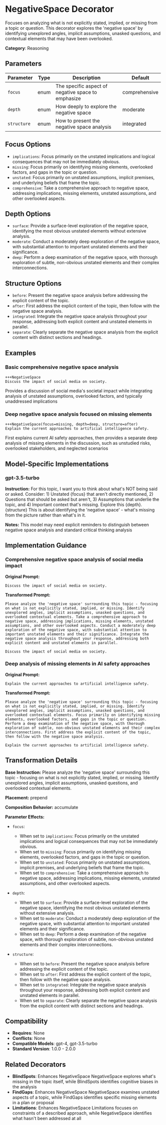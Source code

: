 # NegativeSpace Decorator

Focuses on analyzing what is not explicitly stated, implied, or missing from a topic or question. This decorator explores the 'negative space' by identifying unexplored angles, implicit assumptions, unasked questions, and contextual elements that may have been overlooked.

**Category**: Reasoning

## Parameters

| Parameter | Type | Description | Default |
|-----------|------|-------------|--------|
| `focus` | enum | The specific aspect of negative space to emphasize | comprehensive |
| `depth` | enum | How deeply to explore the negative space | moderate |
| `structure` | enum | How to present the negative space analysis | integrated |

## Focus Options

- `implications`: Focus primarily on the unstated implications and logical consequences that may not be immediately obvious.
- `missing`: Focus primarily on identifying missing elements, overlooked factors, and gaps in the topic or question.
- `unstated`: Focus primarily on unstated assumptions, implicit premises, and underlying beliefs that frame the topic.
- `comprehensive`: Take a comprehensive approach to negative space, addressing implications, missing elements, unstated assumptions, and other overlooked aspects.

## Depth Options

- `surface`: Provide a surface-level exploration of the negative space, identifying the most obvious unstated elements without extensive analysis.
- `moderate`: Conduct a moderately deep exploration of the negative space, with substantial attention to important unstated elements and their significance.
- `deep`: Perform a deep examination of the negative space, with thorough exploration of subtle, non-obvious unstated elements and their complex interconnections.

## Structure Options

- `before`: Present the negative space analysis before addressing the explicit content of the topic.
- `after`: First address the explicit content of the topic, then follow with the negative space analysis.
- `integrated`: Integrate the negative space analysis throughout your response, addressing both explicit content and unstated elements in parallel.
- `separate`: Clearly separate the negative space analysis from the explicit content with distinct sections and headings.

## Examples

### Basic comprehensive negative space analysis

```
+++NegativeSpace
Discuss the impact of social media on society.
```

Provides a discussion of social media's societal impact while integrating analysis of unstated assumptions, overlooked factors, and typically unaddressed implications

### Deep negative space analysis focused on missing elements

```
+++NegativeSpace(focus=missing, depth=deep, structure=after)
Explain the current approaches to artificial intelligence safety.
```

First explains current AI safety approaches, then provides a separate deep analysis of missing elements in the discussion, such as unstudied risks, overlooked stakeholders, and neglected scenarios

## Model-Specific Implementations

### gpt-3.5-turbo

**Instruction:** For this topic, I want you to think about what's NOT being said or asked. Consider: 1) Unstated {focus} that aren't directly mentioned, 2) Questions that should be asked but aren't, 3) Assumptions that underlie the topic, and 4) Important context that's missing. Explore this {depth}. {structure} This is about identifying the 'negative space' - what's missing from the picture rather than what's in it.

**Notes:** This model may need explicit reminders to distinguish between negative space analysis and standard critical thinking analysis


## Implementation Guidance

### Comprehensive negative space analysis of social media impact

**Original Prompt:**
```
Discuss the impact of social media on society.
```

**Transformed Prompt:**
```
Please analyze the 'negative space' surrounding this topic - focusing on what is not explicitly stated, implied, or missing. Identify unexplored angles, implicit assumptions, unasked questions, and overlooked contextual elements. Take a comprehensive approach to negative space, addressing implications, missing elements, unstated assumptions, and other overlooked aspects. Conduct a moderately deep exploration of the negative space, with substantial attention to important unstated elements and their significance. Integrate the negative space analysis throughout your response, addressing both explicit content and unstated elements in parallel.

Discuss the impact of social media on society.
```

### Deep analysis of missing elements in AI safety approaches

**Original Prompt:**
```
Explain the current approaches to artificial intelligence safety.
```

**Transformed Prompt:**
```
Please analyze the 'negative space' surrounding this topic - focusing on what is not explicitly stated, implied, or missing. Identify unexplored angles, implicit assumptions, unasked questions, and overlooked contextual elements. Focus primarily on identifying missing elements, overlooked factors, and gaps in the topic or question. Perform a deep examination of the negative space, with thorough exploration of subtle, non-obvious unstated elements and their complex interconnections. First address the explicit content of the topic, then follow with the negative space analysis.

Explain the current approaches to artificial intelligence safety.
```

## Transformation Details

**Base Instruction:** Please analyze the 'negative space' surrounding this topic - focusing on what is not explicitly stated, implied, or missing. Identify unexplored angles, implicit assumptions, unasked questions, and overlooked contextual elements.

**Placement:** prepend

**Composition Behavior:** accumulate

**Parameter Effects:**

- `focus`:
  - When set to `implications`: Focus primarily on the unstated implications and logical consequences that may not be immediately obvious.
  - When set to `missing`: Focus primarily on identifying missing elements, overlooked factors, and gaps in the topic or question.
  - When set to `unstated`: Focus primarily on unstated assumptions, implicit premises, and underlying beliefs that frame the topic.
  - When set to `comprehensive`: Take a comprehensive approach to negative space, addressing implications, missing elements, unstated assumptions, and other overlooked aspects.

- `depth`:
  - When set to `surface`: Provide a surface-level exploration of the negative space, identifying the most obvious unstated elements without extensive analysis.
  - When set to `moderate`: Conduct a moderately deep exploration of the negative space, with substantial attention to important unstated elements and their significance.
  - When set to `deep`: Perform a deep examination of the negative space, with thorough exploration of subtle, non-obvious unstated elements and their complex interconnections.

- `structure`:
  - When set to `before`: Present the negative space analysis before addressing the explicit content of the topic.
  - When set to `after`: First address the explicit content of the topic, then follow with the negative space analysis.
  - When set to `integrated`: Integrate the negative space analysis throughout your response, addressing both explicit content and unstated elements in parallel.
  - When set to `separate`: Clearly separate the negative space analysis from the explicit content with distinct sections and headings.

## Compatibility

- **Requires**: None
- **Conflicts**: None
- **Compatible Models**: gpt-4, gpt-3.5-turbo
- **Standard Version**: 1.0.0 - 2.0.0

## Related Decorators

- **BlindSpots**: Enhances NegativeSpace NegativeSpace explores what's missing in the topic itself, while BlindSpots identifies cognitive biases in the analysis
- **FindGaps**: Enhances NegativeSpace NegativeSpace examines unstated aspects of a topic, while FindGaps identifies specific missing elements in a plan or proposal
- **Limitations**: Enhances NegativeSpace Limitations focuses on constraints of a described approach, while NegativeSpace identifies what hasn't been addressed at all
